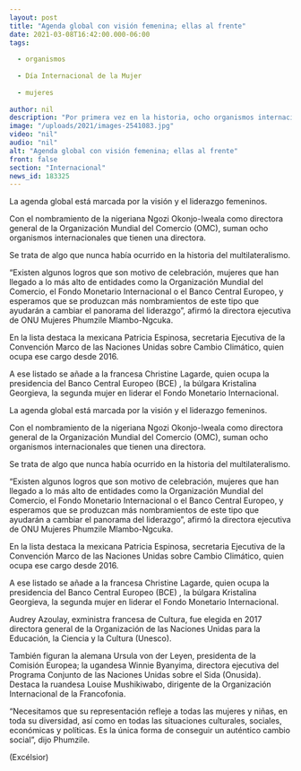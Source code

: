 ```yaml
---
layout: post
title: "Agenda global con visión femenina; ellas al frente"
date: 2021-03-08T16:42:00.000-06:00
tags:
  
  - organismos
  
  - Día Internacional de la Mujer
  
  - mujeres
  
author: nil
description: "Por primera vez en la historia, ocho organismos internacionales están dirigidos por mujeres"
image: "/uploads/2021/images-2541083.jpg"
video: "nil"
audio: "nil"
alt: "Agenda global con visión femenina; ellas al frente"
front: false
section: "Internacional"
news_id: 183325
---
```


La agenda global está marcada por la visión y el liderazgo femeninos.

Con el nombramiento de la nigeriana Ngozi Okonjo-Iweala como directora general de la Organización Mundial del Comercio (OMC), suman ocho organismos internacionales que tienen una directora.

Se trata de algo que nunca había ocurrido en la historia del multilateralismo.

“Existen algunos logros que son motivo de celebración, mujeres que han llegado a lo más alto de entidades como la Organización Mundial del Comercio, el Fondo Monetario Internacional o el Banco Central Europeo, y esperamos que se produzcan más nombramientos de este tipo que ayudarán a cambiar el panorama del liderazgo”, afirmó la directora ejecutiva de ONU Mujeres Phumzile Mlambo-Ngcuka.

En la lista destaca la mexicana Patricia Espinosa, secretaria Ejecutiva de la Convención Marco de las Naciones Unidas sobre Cambio Climático, quien ocupa ese cargo desde 2016.

A ese listado se añade a la francesa Christine Lagarde, quien ocupa la presidencia del Banco Central Europeo (BCE) , la búlgara Kristalina Georgieva, la segunda mujer en liderar el Fondo Monetario Internacional.

La agenda global está marcada por la visión y el liderazgo femeninos.

Con el nombramiento de la nigeriana Ngozi Okonjo-Iweala como directora general de la Organización Mundial del Comercio (OMC), suman ocho organismos internacionales que tienen una directora.

Se trata de algo que nunca había ocurrido en la historia del multilateralismo.

“Existen algunos logros que son motivo de celebración, mujeres que han llegado a lo más alto de entidades como la Organización Mundial del Comercio, el Fondo Monetario Internacional o el Banco Central Europeo, y esperamos que se produzcan más nombramientos de este tipo que ayudarán a cambiar el panorama del liderazgo”, afirmó la directora ejecutiva de ONU Mujeres Phumzile Mlambo-Ngcuka.

En la lista destaca la mexicana Patricia Espinosa, secretaria Ejecutiva de la Convención Marco de las Naciones Unidas sobre Cambio Climático, quien ocupa ese cargo desde 2016.

A ese listado se añade a la francesa Christine Lagarde, quien ocupa la presidencia del Banco Central Europeo (BCE) , la búlgara Kristalina Georgieva, la segunda mujer en liderar el Fondo Monetario Internacional.


Audrey Azoulay, exministra francesa de Cultura, fue  elegida en 2017 directora general de la Organización de las Naciones Unidas para la Educación, la Ciencia y la Cultura (Unesco).

También figuran la alemana Ursula von der Leyen, presidenta de la Comisión Europea; la ugandesa Winnie Byanyima, directora ejecutiva del Programa Conjunto de las Naciones Unidas sobre el Sida (Onusida). Destaca la ruandesa Louise Mushikiwabo, dirigente de la Organización Internacional de la Francofonia.

“Necesitamos que su representación refleje a todas las mujeres y niñas, en toda su diversidad, así como en todas las situaciones culturales, sociales, económicas y políticas. Es la única forma de conseguir un auténtico cambio social”, dijo Phumzile.

(Excélsior)